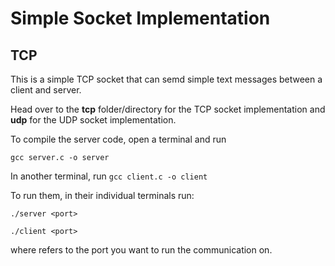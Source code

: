 # Simple Socket Implementation

## TCP
This is a simple TCP socket that can semd simple text messages between a client and server.
 
 Head over to the **tcp** folder/directory for the TCP socket implementation and **udp** for the UDP socket implementation.

To compile the server code, open a terminal and run

`` gcc server.c -o server
``

In another terminal, run 
`` gcc client.c -o client
``

To run them, in their individual terminals run:

`` ./server <port>
``

`` ./client <port>
``

where *<port>* refers to the port you want to run the communication on.
